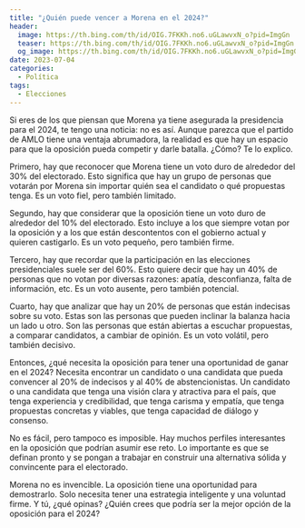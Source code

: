 ```yaml
---
title: "¿Quién puede vencer a Morena en el 2024?"
header:
  image: https://th.bing.com/th/id/OIG.7FKKh.no6.uGLawvxN_o?pid=ImgGn
  teaser: https://th.bing.com/th/id/OIG.7FKKh.no6.uGLawvxN_o?pid=ImgGn
  og_image: https://th.bing.com/th/id/OIG.7FKKh.no6.uGLawvxN_o?pid=ImgGn
date: 2023-07-04
categories:
  - Política
tags:
  - Elecciones
---
```


Si eres de los que piensan que Morena ya tiene asegurada la presidencia para el 2024, te tengo una noticia: no es así. Aunque parezca que el partido de AMLO tiene una ventaja abrumadora, la realidad es que hay un espacio para que la oposición pueda competir y darle batalla. ¿Cómo? Te lo explico.

Primero, hay que reconocer que Morena tiene un voto duro de alrededor del 30% del electorado. Esto significa que hay un grupo de personas que votarán por Morena sin importar quién sea el candidato o qué propuestas tenga. Es un voto fiel, pero también limitado.

Segundo, hay que considerar que la oposición tiene un voto duro de alrededor del 10% del electorado. Esto incluye a los que siempre votan por la oposición y a los que están descontentos con el gobierno actual y quieren castigarlo. Es un voto pequeño, pero también firme.

Tercero, hay que recordar que la participación en las elecciones presidenciales suele ser del 60%. Esto quiere decir que hay un 40% de personas que no votan por diversas razones: apatía, desconfianza, falta de información, etc. Es un voto ausente, pero también potencial.

Cuarto, hay que analizar que hay un 20% de personas que están indecisas sobre su voto. Estas son las personas que pueden inclinar la balanza hacia un lado u otro. Son las personas que están abiertas a escuchar propuestas, a comparar candidatos, a cambiar de opinión. Es un voto volátil, pero también decisivo.

Entonces, ¿qué necesita la oposición para tener una oportunidad de ganar en el 2024? Necesita encontrar un candidato o una candidata que pueda convencer al 20% de indecisos y al 40% de abstencionistas. Un candidato o una candidata que tenga una visión clara y atractiva para el país, que tenga experiencia y credibilidad, que tenga carisma y empatía, que tenga propuestas concretas y viables, que tenga capacidad de diálogo y consenso.

No es fácil, pero tampoco es imposible. Hay muchos perfiles interesantes en la oposición que podrían asumir ese reto. Lo importante es que se definan pronto y se pongan a trabajar en construir una alternativa sólida y convincente para el electorado.

Morena no es invencible. La oposición tiene una oportunidad para demostrarlo. Solo necesita tener una estrategia inteligente y una voluntad firme. Y tú, ¿qué opinas? ¿Quién crees que podría ser la mejor opción de la oposición para el 2024? 